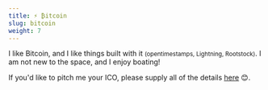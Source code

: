 ```yaml
---
title: ⚡️ ₿itcoin
slug: bitcoin
weight: 7
---
```


I like Bitcoin, and I like things built with it <small>(opentimestamps, Lightning, Rootstock)</small>.  I am not new to the space, and I enjoy boating!

If you'd like to pitch me your ICO, please supply all of the details <span title="🖕🏻">[here] 😊</span>.

[here]: https://www.scamwatch.gov.au/report-a-scam
